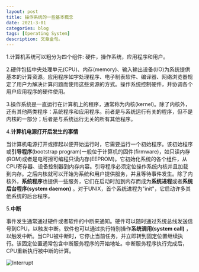 ```yaml
---
layout: post
title: 操作系统的一些基本概念
date: 2021-3-01
categories: blog
tags: [Operating System]
description: 文章金句。
---
```


1.计算机系统可以粗分为四个组件: 硬件，操作系统，应用程序和用户。

2.硬件包括中央处理单元(CPU)、内存(memory)、输入输出设备(I/O)为系统提供基本的计算资源。应用程序如字处理程序、电子制表软件、编译器、网络浏览器规定了用户为解决计算问题而使用这些资源的方式。操作系统控制硬件，并协调各个用户应用程序的硬件使用。

3.操作系统是一直运行在计算机上的程序，通常称为内核(kernel)。除了内核外，还有其他两类程序：系统程序和应用程序。前者是与系统运行有关的程序，但不是内核的一部分；后者是与系统运行无关的所有其他程序。

4.**计算机电源打开后发生的事情**

当计算机电源打开或撑起以便开始运行时，它需要运行一个初始程序。该初始程序或**引导程序**(bootstrap program)一般位于计算机的固件(firmware)，如只读内存(ROM)或者是电可擦可编程只读内存(EEPROM)。它初始化系统的各个组件，从CPU寄存器、设备控制器到内存内容。引导程序必须定位操作系统内核并且加载到内存。之后内核就可以开始为系统和用户提供服务，并且等待事件发生。除了内核外，**系统程序**也提供一些服务，它们在启动时加到内存而成为**系统进程**或者**系统后台程序(system daemon)** 。对于UNIX，首个系统进程为"init"，它启动许多其他系统的后台程序。

5.**中断**

事件发生通常通过硬件或者软件的中断来通知。硬件可以随时通过系统总线发送信号到CPU，以触发中断。软件也可以通过执行特别操作**系统调用(system call)** ，以触发中断。当CPU被中断时，它停止当前任务，并立即转到固定位置继续执行。该固定位置通常包含中断服务程序的开始地址。中断服务程序执行完成后，CPU重新执行被中断的计算。

<img src="D://个人文件/Myblog/2021_03_01.jpg" alt="Interrupt">









